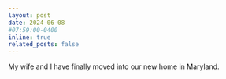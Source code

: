 ```yaml
---
layout: post
date: 2024-06-08 
#07:59:00-0400
inline: true
related_posts: false
---
```



My wife and I have finally moved into our new home in Maryland.